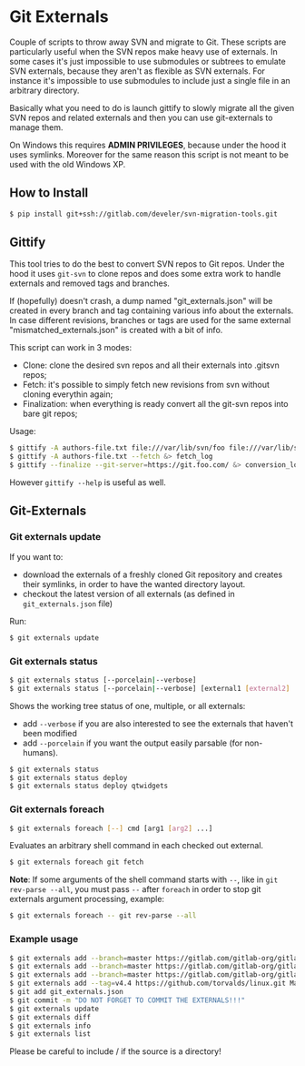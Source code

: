 # Git Externals
Couple of scripts to throw away SVN and migrate to Git. These scripts are particularly
useful when the SVN repos make heavy use of externals. In some cases it's just impossible
to use submodules or subtrees to emulate SVN externals, because they aren't as flexible as
SVN externals. For instance it's impossible to use submodules to include just a single file in an
arbitrary directory.

Basically what you need to do is launch gittify to slowly migrate all the given SVN repos
and related externals and then you can use git-externals to manage them.

On Windows this requires **ADMIN PRIVILEGES**, because under the hood it uses symlinks. Moreover for the same
reason this script is not meant to be used with the old Windows XP.

## How to Install
```bash
$ pip install git+ssh://gitlab.com/develer/svn-migration-tools.git
```

## Gittify
This tool tries to do the best to convert SVN repos to Git repos. Under the hood it uses
`git-svn` to clone repos and does some extra work to handle externals and removed tags and branches.

If (hopefully) doesn't crash, a dump named "git\_externals.json" will be created in every branch
and tag containing various info about the externals.
In case different revisions, branches or tags are used for the same external "mismatched\_externals.json" is
created with a bit of info.

This script can work in 3 modes:
- Clone: clone the desired svn repos and all their externals into .gitsvn repos;
- Fetch: it's possible to simply fetch new revisions from svn without cloning everythin again;
- Finalization: when everything is ready convert all the git-svn repos into bare git repos;

Usage:
```bash
$ gittify -A authors-file.txt file:///var/lib/svn/foo file:///var/lib/svn/bar &> clone_log
$ gittify -A authors-file.txt --fetch &> fetch_log
$ gittify --finalize --git-server=https://git.foo.com/ &> conversion_log
```

However ```gittify --help``` is useful as well.

## Git-Externals

### Git externals update

If you want to:
* download the externals of a freshly cloned Git repository and creates their 
symlinks, in order to have the wanted directory layout.
* checkout the latest version of all externals (as defined in `git_externals.json` 
file)

Run:
```bash
$ git externals update
```

### Git externals status

```bash
$ git externals status [--porcelain|--verbose]
$ git externals status [--porcelain|--verbose] [external1 [external2] ...]
```

Shows the working tree status of one, multiple, or all externals:
 - add `--verbose` if you are also interested to see the externals that haven't
been modified
 - add `--porcelain` if you want the output easily parsable (for non-humans).

```bash
$ git externals status
$ git externals status deploy
$ git externals status deploy qtwidgets
```

### Git externals foreach

```bash
$ git externals foreach [--] cmd [arg1 [arg2] ...]
```

Evaluates an arbitrary shell command in each checked out external.
```bash
$ git externals foreach git fetch
```

**Note**: If some arguments of the shell command starts with `--`, like in 
`git rev-parse --all`, you must pass `--` after `foreach` in order to stop 
git externals argument processing, example:

```bash
$ git externals foreach -- git rev-parse --all
```


### Example usage
```bash
$ git externals add --branch=master https://gitlab.com/gitlab-org/gitlab-ce.git shared/ foo
$ git externals add --branch=master https://gitlab.com/gitlab-org/gitlab-ce.git shared/ bar
$ git externals add --branch=master https://gitlab.com/gitlab-org/gitlab-ce.git README.md baz/README.md
$ git externals add --tag=v4.4 https://github.com/torvalds/linux.git Makefile Makefile
$ git add git_externals.json
$ git commit -m "DO NOT FORGET TO COMMIT THE EXTERNALS!!!"
$ git externals update
$ git externals diff
$ git externals info
$ git externals list
```



Please be careful to include / if the source is a directory!

